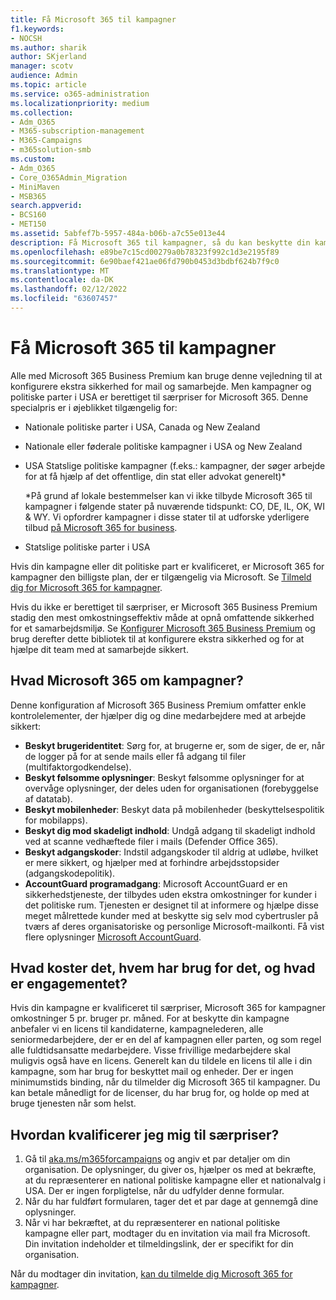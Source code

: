 ```yaml
---
title: Få Microsoft 365 til kampagner
f1.keywords:
- NOCSH
ms.author: sharik
author: SKjerland
manager: scotv
audience: Admin
ms.topic: article
ms.service: o365-administration
ms.localizationpriority: medium
ms.collection:
- Adm_O365
- M365-subscription-management
- M365-Campaigns
- m365solution-smb
ms.custom:
- Adm_O365
- Core_O365Admin_Migration
- MiniMaven
- MSB365
search.appverid:
- BCS160
- MET150
ms.assetid: 5abfef7b-5957-484a-b06b-a7c55e013e44
description: Få Microsoft 365 til kampagner, så du kan beskytte din kampagne mod cybertrusler mod mails, data og kommunikation.
ms.openlocfilehash: e89be7c15cd00279a0b78323f992c1d3e2195f89
ms.sourcegitcommit: 6e90baef421ae06fd790b0453d3bdbf624b7f9c0
ms.translationtype: MT
ms.contentlocale: da-DK
ms.lasthandoff: 02/12/2022
ms.locfileid: "63607457"
---
```

# <a name="get-microsoft-365-for-campaigns"></a>Få Microsoft 365 til kampagner

Alle med Microsoft 365 Business Premium kan bruge denne vejledning til at konfigurere ekstra sikkerhed for mail og samarbejde. Men kampagner og politiske parter i USA er berettiget til særpriser for Microsoft 365. Denne specialpris er i øjeblikket tilgængelig for:

- Nationale politiske parter i USA, Canada og New Zealand
- Nationale eller føderale politiske kampagner i USA og New Zealand
- USA Statslige politiske kampagner (f.eks.: kampagner, der søger arbejde for at få hjælp af det offentlige, din stat eller advokat generelt)*

    *På grund af lokale bestemmelser kan vi ikke tilbyde Microsoft 365 til kampagner i følgende stater på nuværende tidspunkt: CO, DE, IL, OK, WI & WY. Vi opfordrer kampagner i disse stater til at udforske yderligere tilbud [på Microsoft 365 for business](https://www.office.com/business).

- Statslige politiske parter i USA

Hvis din kampagne eller dit politiske part er kvalificeret, er Microsoft 365 for kampagner den billigste plan, der er tilgængelig via Microsoft. Se [Tilmeld dig for Microsoft 365 for kampagner](m365-campaigns-sign-up.md).  

Hvis du ikke er berettiget til særpriser, er Microsoft 365 Business Premium stadig den mest omkostningseffektiv måde at opnå omfattende sikkerhed for et samarbejdsmiljø. Se [Konfigurer Microsoft 365 Business Premium](../business/set-up.md?toc=/microsoft-365/campaigns/toc.json&bc=/microsoft-365/campaigns/breadcrumb/toc.json) og brug derefter dette bibliotek til at konfigurere ekstra sikkerhed og for at hjælpe dit team med at samarbejde sikkert.

## <a name="what-does-microsoft-365-for-campaigns-include"></a>Hvad Microsoft 365 om kampagner?

Denne konfiguration af Microsoft 365 Business Premium omfatter enkle kontrolelementer, der hjælper dig og dine medarbejdere med at arbejde sikkert:

- **Beskyt brugeridentitet**: Sørg for, at brugerne er, som de siger, de er, når de logger på for at sende mails eller få adgang til filer (multifaktorgodkendelse).
- **Beskyt følsomme oplysninger**: Beskyt følsomme oplysninger for at overvåge oplysninger, der deles uden for organisationen (forebyggelse af datatab).
- **Beskyt mobilenheder**: Beskyt data på mobilenheder (beskyttelsespolitik for mobilapps).
- **Beskyt dig mod skadeligt indhold**: Undgå adgang til skadeligt indhold ved at scanne vedhæftede filer i mails (Defender Office 365).
- **Beskyt adgangskoder**: Indstil adgangskoder til aldrig at udløbe, hvilket er mere sikkert, og hjælper med at forhindre arbejdsstopsider (adgangskodepolitik).
- **AccountGuard programadgang**: Microsoft AccountGuard er en sikkerhedstjeneste, der tilbydes uden ekstra omkostninger for kunder i det politiske rum. Tjenesten er designet til at informere og hjælpe disse meget målrettede kunder med at beskytte sig selv mod cybertrusler på tværs af deres organisatoriske og personlige Microsoft-mailkonti. Få vist flere oplysninger [Microsoft AccountGuard](https://www.microsoftaccountguard.com/).

## <a name="what-does-it-cost-who-needs-it-and-what-is-the-commitment"></a>Hvad koster det, hvem har brug for det, og hvad er engagementet?

Hvis din kampagne er kvalificeret til særpriser, Microsoft 365 for kampagner omkostninger 5 pr. bruger pr. måned.
For at beskytte din kampagne anbefaler vi en licens til kandidaterne, kampagnelederen, alle seniormedarbejdere, der er en del af kampagnen eller parten, og som regel alle fuldtidsansatte medarbejdere. Visse frivillige medarbejdere skal muligvis også have en licens. Generelt kan du tildele en licens til alle i din kampagne, som har brug for beskyttet mail og enheder.
Der er ingen minimumstids binding, når du tilmelder dig Microsoft 365 til kampagner. Du kan betale månedligt for de licenser, du har brug for, og holde op med at bruge tjenesten når som helst.

## <a name="how-do-i-qualify-for-special-pricing"></a>Hvordan kvalificerer jeg mig til særpriser?

1. Gå til [aka.ms/m365forcampaigns](https://aka.ms/m365forcampaigns/) og angiv et par detaljer om din organisation. De oplysninger, du giver os, hjælper os med at bekræfte, at du repræsenterer en national politiske kampagne eller et nationalvalg i USA. Der er ingen forpligtelse, når du udfylder denne formular.
2. Når du har fuldført formularen, tager det et par dage at gennemgå dine oplysninger.
3. Når vi har bekræftet, at du repræsenterer en national politiske kampagne eller part, modtager du en invitation via mail fra Microsoft. Din invitation indeholder et tilmeldingslink, der er specifikt for din organisation.

Når du modtager din invitation, [kan du tilmelde dig Microsoft 365 for kampagner](m365-campaigns-sign-up.md).
